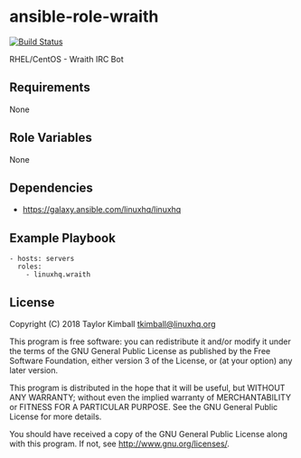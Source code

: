 # ansible-role-wraith

[![Build Status](https://travis-ci.org/linuxhq/ansible-role-wraith.svg?branch=master)](https://travis-ci.org/linuxhq/ansible-role-wraith)

RHEL/CentOS - Wraith IRC Bot

## Requirements

None

## Role Variables

None

## Dependencies

 * https://galaxy.ansible.com/linuxhq/linuxhq

## Example Playbook

    - hosts: servers
      roles:
        - linuxhq.wraith

## License

Copyright (C) 2018 Taylor Kimball <tkimball@linuxhq.org>

This program is free software: you can redistribute it and/or modify
it under the terms of the GNU General Public License as published by
the Free Software Foundation, either version 3 of the License, or
(at your option) any later version.

This program is distributed in the hope that it will be useful,
but WITHOUT ANY WARRANTY; without even the implied warranty of
MERCHANTABILITY or FITNESS FOR A PARTICULAR PURPOSE. See the
GNU General Public License for more details.

You should have received a copy of the GNU General Public License
along with this program. If not, see <http://www.gnu.org/licenses/>.

